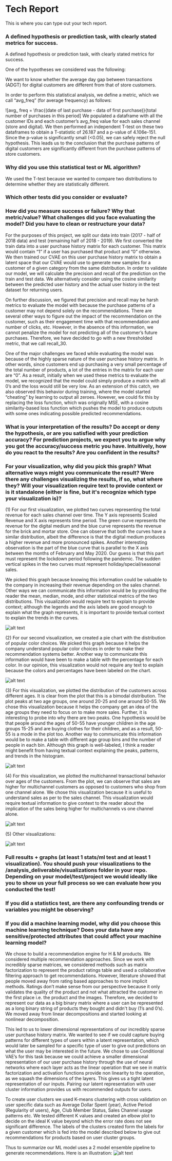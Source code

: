 # Tech Report
This is where you can type out your tech report.

### A defined hypothesis or prediction task, with clearly stated metrics for success.

A defined hypothesis or prediction task, with clearly stated metrics for success.

One of the hypotheses we considered was the following:

We want to know whether the average day gap between transactions (ADGT) for digital customers are different from that of store customers.

In order to perform this statistical analysis, we define a metric, which we call “avg_freq” (for average frequency) as follows:

![avg_ freq = \frac{(date of last purchase - data of first purchase)}{total number of purchases in this period]
We populated a dataframe with all the customer IDs and each customer’s avg_freq value for each sales channel (store and digital). We then performed an independent T-test on these two dataframes to obtain a T-statistic of 26.187 and a p-value of 4.106e-151. Since the p-value is significantly small (<0.05), we can safely reject the null hypothesis. This leads us to the conclusion that the purchase patterns of digital customers are significantly different from the purchase patterns of store customers.


### Why did you use this statistical test or ML algorithm? 

We used the T-test because we wanted to compare two distributions to determine whether they are statistically different.

### Which other tests did you consider or evaluate? 


### How did you measure success or failure? Why that metric/value? What challenges did you face evaluating the model? Did you have to clean or restructure your data?
For the purposes of this project, we split our data into train (2017 - half of 2018 data) and test (remaining half of 2018 - 2019). We first converted the train data into a user purchase history matrix for each customer. This matrix would contain “1” if a user has purchased that product and “0” otherwise. We then trained our CVAE on this user purchase history matrix to obtain a latent space that our CVAE would use to generate new samples for a customer of a given category from the same distribution. In order to validate our model, we will calculate the precision and recall of the prediction on the train and test data. We alternatively consider using the cosine similarity between the predicted user history and the actual user history in the test dataset for returning users. 

On further discussion, we figured that precision and recall may be harsh metrics to evaluate the model with because the purchase patterns of a customer may not depend solely on the recommendations. There are several other ways to figure out the impact of the recommendation on the customer, such as their engagement time with that recommendation and number of clicks, etc. However, in the absence of this information, we cannot penalize the model for not predicting all of the customer’s future purchases. Therefore, we have decided to go with a new thresholded metric, that we call recall_30.   

One of the major challenges we faced while evaluating the model was because of the highly sparse nature of the user purchase history matrix. In other words, since customers end up purchasing a very small percentage of the total number of products, a lot of the entries in the matrix for each user are “0”. As a result, initially when we used these metrics to evaluate the model, we recognized that the model could simply produce a matrix with all 0’s and the loss would still be very low. As an extension of this catch, we also observed this behavior during training, where the model started “cheating” by learning to output all zeroes. However, we could fix this by replacing the loss function, which was originally MSE, with a cosine similarity-based loss function which pushes the model to produce outputs with some ones indicating possible predicted recommendations. 


### What is your interpretation of the results? Do accept or deny the hypothesis, or are you satisfied with your prediction accuracy? For prediction projects, we expect you to argue why you got the accuracy/success metric you have. Intuitively, how do you react to the results? Are you confident in the results?


### For your visualization, why did you pick this graph? What alternative ways might you communicate the result? Were there any challenges visualizing the results, if so, what where they? Will your visualization require text to provide context or is it standalone (either is fine, but it's recognize which type your visualization is)?

(1) For our first visualization, we plotted two curves representing the total revenue for each sales channel over time. The Y axis represents Scaled Revenue and X axis represents time period. The green curve represents the revenue for the digital medium and the blue curve represents the revenue for the brick and mortar store. One can observe that both the curves have a similar distribution, albeit the difference is that the digital medium produces a higher revenue and more pronounced spikes. Another interesting observation is the part of the blue curve that is parallel to the X axis between the months of February and May 2020. Our guess is that this part must represent the lockdown period following the pandemic. The sudden vertical spikes in the two curves must represent holiday/special/seasonal sales. 

We picked this graph because knowing this information could be valuable to the company in increasing their revenue depending on the sales channel. Other ways we can communicate this information would be by providing the reader the mean, median, mode, and other statistical metrics of the two distributions. This visualization would require text to explain to provide context; although the legends and the axis labels are good enough to explain what the graph represents, it is important to provide textual context to explain the trends in the curves. 

![alt text](https://github.com/cs1951a-brown-spring-2022/TrainDy/blob/main/analysis_deliverable/Revenue%20Over%20Time%20Across%20Channels.png)

(2) For our second visualization, we created a pie chart with the distribution of popular color choices. We picked this graph because it helps the company understand popular color choices in order to make their recommendation systems better. Another way to communicate this information would have been to make a table with the percentage for each color. In our opinion, this visualization would not require any text to explain because the colors and percentages have been labeled on the chart. 

![alt text](https://github.com/cs1951a-brown-spring-2022/TrainDy/blob/main/analysis_deliverable/Pie%20Chart.png)

(3) For this visualization, we plotted the distribution of the customers across different ages. It is clear from the plot that this is a bimodal distribution. The plot peaks at two age groups, one around 20-25 and one around 50-55. We chose this visualization because it helps the company get an idea of the age groups they need to focus on to make more sales. Further, it is interesting to probe into why there are two peaks. One hypothesis would be that people around the ages of 50-55 have younger children in the age groups 15-25 and are buying clothes for their children, and as a result, 50-55 is a mode in the plot too. Another way to communicate this information would be to make a table with different age group bins and the number of people in each bin. Although this graph is well-labeled, I think a reader might benefit from having textual context explaining the peaks, patterns, and trends in the histogram.

![alt text](https://github.com/cs1951a-brown-spring-2022/TrainDy/blob/main/analysis_deliverable/Distribution%20of%20the%20Customers%20Age.png)

(4) For this visualization, we plotted the multichannel transactional behavior over ages of the customers. From the plot, we can observe that sales are higher for multichannel customers as opposed to customers who shop from one channel alone. We chose this visualization because it is useful to understand sales as per to the sales channel. This visualization would require textual information to give context to the reader about the implication of the sales being higher for multichannels vs one channel alone. 

![alt text](https://github.com/cs1951a-brown-spring-2022/TrainDy/blob/main/analysis_deliverable/WhatsApp%20Image%202022-04-18%20at%206.46.07%20PM.jpeg)

(5) Other visualizations:

![alt text](https://github.com/cs1951a-brown-spring-2022/TrainDy/blob/main/analysis_deliverable/Mean%20Price%20Over%20Time.png)

### Full results + graphs (at least 1 stats/ml test and at least 1 visualization). You should push your visualizations to the /analysis_deliverable/visualizations folder in your repo. Depending on your model/test/project we would ideally like you to show us your full process so we can evaluate how you conducted the test!

### If you did a statistics test, are there any confounding trends or variables you might be observing?


### If you did a machine learning model, why did you choose this machine learning technique? Does your data have any sensitive/protected attributes that could affect your machine learning model?

We chose to build a recommendation engine for H & M products. We considered multiple recommendation approaches. Since we work with incredibly sparse matrices, we considered methods such as matrix factorization to represent the product ratings table and used a collaborative filtering approach to get recommendations. However, literature showed that people moved away from rating based approaches to more implicit methods. Ratings don’t make sense from our perspective because it only validates the quality of the product and not what attracted the customer in the first place i.e. the product and the images. Therefore, we decided to represent our data as a big binary matrix where a user can be represented as a long binary string of products they bought and didn't buy (1’s and 0’s). We moved away from linear decompositions and started looking at nonlinear decomposition. 

This led to us to lower dimensional representations of our incredibly sparse user purchase history matrix. We wanted to see if we could capture buying patterns for different types of users within a latent representation, which would later be sampled for a specific type of user to give out predictions on what the user may be interested in the future. We chose to use Conditional VAE’s for this task because we could achieve a smaller dimensional representation of our user purchase history through the use of neural networks where each layer acts as the linear operation that we see in matrix factorization and activation functions provide non linearity to the operation, as we squash the dimensions of the layers. This gives us a tight latent representation of our inputs. Pairing our latent representation with user cluster information provides us with recommended outputs for users. 

To create user clusters we used K-means clustering with cross validation on user specific data such as Average Dollar Spent (year), Active Period (Regularity of users), Age, Club Member Status, Sales Channel usage patterns etc. We tested different K values and created an elbow plot to decide on the ideal K value beyond which the error rate does not see significant difference. The labels of the clusters created form the labels for a given customer which is fed into the model described below to give out recommendations for products based on user cluster groups.

Thus to summarize our ML model uses a 2 model ensemble pipeline to generate recommendations. Here is an illustration:
![alt text](https://github.com/cs1951a-brown-spring-2022/TrainDy/blob/main/analysis_deliverable/Screen%20Shot%202022-04-18%20at%209.17.10%20PM.png)
